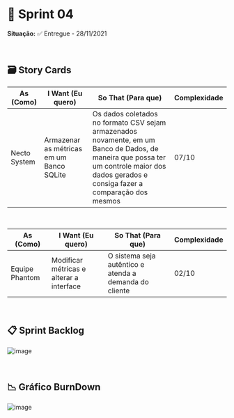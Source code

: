 # 🧩 Sprint 04
**Situação:** ✅ Entregue - 28/11/2021 <br>

<br>

## 🗃️ Story Cards

| As (Como) | I Want (Eu quero) | So That (Para que) | Complexidade |
| ------- | ------- | ------- | ------- |
| Necto System | Armazenar as métricas em um Banco SQLite | Os dados coletados no formato CSV sejam armazenados novamente, em um Banco de Dados, de maneira que possa ter um controle maior dos dados gerados e consiga fazer a comparação dos mesmos | 07/10 |

<br>

| As (Como) | I Want (Eu quero) | So That (Para que) | Complexidade |
| ------- | ------- | ------- | ------- |
| Equipe Phantom | Modificar métricas e alterar a interface | O sistema seja autêntico e atenda a demanda do cliente | 02/10 |

<br>

## 📋 Sprint Backlog

![image](https://user-images.githubusercontent.com/80851038/143782365-0c9b6409-754a-4edb-8b31-c5813f622251.png)

<br>

## 📉 Gráfico BurnDown

![image](https://user-images.githubusercontent.com/80851038/143783109-041e7a56-cf71-4193-8c2b-4cc49514c184.png)

